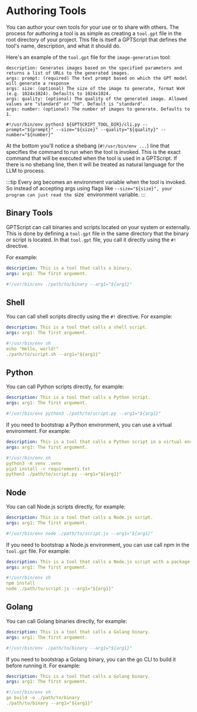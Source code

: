 # Authoring Tools

You can author your own tools for your use or to share with others.
The process for authoring a tool is as simple as creating a `tool.gpt` file in the root directory of your project.
This file is itself a GPTScript that defines the tool's name, description, and what it should do.

Here's an example of the `tool.gpt` file for the `image-generation` tool:

```
description: Generates images based on the specified parameters and returns a list of URLs to the generated images.
args: prompt: (required) The text prompt based on which the GPT model will generate a response
args: size: (optional) The size of the image to generate, format WxH (e.g. 1024x1024). Defaults to 1024x1024.
args: quality: (optional) The quality of the generated image. Allowed values are "standard" or "hd". Default is "standard".
args: number: (optional) The number of images to generate. Defaults to 1.

#!/usr/bin/env python3 ${GPTSCRIPT_TOOL_DIR}/cli.py --prompt="${prompt}" --size="${size}" --quality="${quality}" --number="${number}"
```

At the bottom you'll notice a shebang (`#!/usr/bin/env ...`) line that specifies the command to run when the tool is invoked. This is the exact command that will be executed when the tool is used in a GPTScript.
If there is no shebang line, then it will be treated as natural language for the LLM to process.

:::tip
Every arg becomes an environment variable when the tool is invoked. So instead of accepting args using flags like `--size="${size}", your program can just read the `size` environment variable.
:::

## Binary Tools
GPTScript can call binaries and scripts located on your system or externally. This is done by defining a `tool.gpt` file in the same directory that the binary or script is located. In that `tool.gpt` file, you call it directly using the `#!` directive.

For example:

```yaml
description: This is a tool that calls a binary.
args: arg1: The first argument.

#!/usr/bin/env ./path/to/binary --arg1="${arg1}"
```

## Shell
You can call shell scripts directly using the `#!` directive. For example:

```yaml
description: This is a tool that calls a shell script.
args: arg1: The first argument.

#!/usr/bin/env sh
echo "Hello, world!"
./path/to/script.sh --arg1="${arg1}"
```

## Python
You can call Python scripts directly, for example:

```yaml
description: This is a tool that calls a Python script.
args: arg1: The first argument.

#!/usr/bin/env python3 ./path/to/script.py --arg1="${arg1}"
```

If you need to bootstrap a Python environment, you can use a virtual environment. For example:

```yaml
description: This is a tool that calls a Python script in a virtual environment.
args: arg1: The first argument.

#!/usr/bin/env sh
python3 -m venv .venv
pip3 install -r requirements.txt
python3 ./path/to/script.py --arg1="${arg1}"
```

## Node

You can call Node.js scripts directly, for example:

```yaml
description: This is a tool that calls a Node.js script.
args: arg1: The first argument.

#!/usr/bin/env node ./path/to/script.js --arg1="${arg1}"
```

If you need to bootstrap a Node.js environment, you can use call npm in the `tool.gpt` file. For example:

```yaml
description: This is a tool that calls a Node.js script with a package manager.
args: arg1: The first argument.

#!/usr/bin/env sh
npm install
node ./path/to/script.js --arg1="${arg1}"
```

## Golang

You can call Golang binaries directly, for example:

```yaml
description: This is a tool that calls a Golang binary.
args: arg1: The first argument.

#!/usr/bin/env ./path/to/binary --arg1="${arg1}"
```

If you need to bootstrap a Golang binary, you can the go CLI to build it before running it. For example:

```yaml
description: This is a tool that calls a Golang binary.
args: arg1: The first argument.

#!/usr/bin/env sh
go build -o ./path/to/binary
./path/to/binary --arg1="${arg1}"
```
